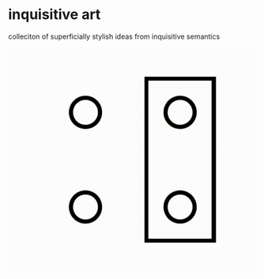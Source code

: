 # inquisitive art

colleciton of superficially stylish ideas from inquisitive semantics

![4worlds animation](4worlds-shader/4worlds.gif)
